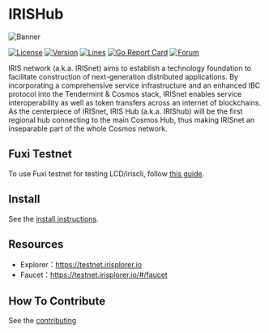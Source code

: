 # IRISHub
![Banner](https://raw.githubusercontent.com/irisnet/irishub/master/docs/pics/iris.jpg)

[![License](https://img.shields.io/github/license/irisnet/irishub.svg)](https://github.com/irisnet/irishub/blob/master/LICENSE)
[![Version](https://img.shields.io/github/tag/irisnet/irishub.svg)](https://github.com/irisnet/irishub/releases)
[![Lines](https://tokei.rs/b1/github/irisnet/irishub)](https://github.com/irisnet/irishub)
[![Go Report Card](https://goreportcard.com/badge/github.com/irisnet/irishub)](https://goreportcard.com/report/github.com/irisnet/irishub)
[![Forum](https://img.shields.io/discourse/https/forum.irisnet.org/topics.svg)](https://forum.irisnet.org/)

IRIS network (a.k.a. IRISnet) aims to establish a technology foundation to facilitate construction of next-generation distributed applications. By incorporating a comprehensive service infrastructure and an enhanced IBC protocol into the Tendermint & Cosmos stack, IRISnet enables service interoperability as well as token transfers across an internet of blockchains.
As the centerpiece of IRISnet, IRIS Hub (a.k.a. IRIShub) will be the first regional hub connecting to the main Cosmos Hub, thus making IRISnet an inseparable part of the whole Cosmos network.


## Fuxi Testnet

To use Fuxi testnet for testing LCD/iriscli, follow 
[this guide](./docs/get-started/Join-the-Testnet.md).

## Install

See the 
[install instructions](./docs/software/How-to-install-irishub.md).

## Resources

* Explorer：https://testnet.irisplorer.io 
* Faucet：https://testnet.irisplorer.io/#/faucet

## How To Contribute

See the [contributing](./CONTRIBUTING.md)
